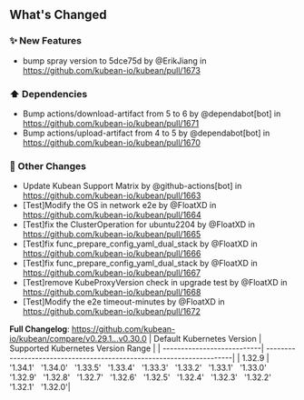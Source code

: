 <!-- Release notes generated using configuration in .github/release.yml at v0.30.0 -->

## What's Changed
### ✨ New Features
* bump spray version to 5dce75d by @ErikJiang in https://github.com/kubean-io/kubean/pull/1673
### ⬆️ Dependencies
* Bump actions/download-artifact from 5 to 6 by @dependabot[bot] in https://github.com/kubean-io/kubean/pull/1671
* Bump actions/upload-artifact from 4 to 5 by @dependabot[bot] in https://github.com/kubean-io/kubean/pull/1670
### 🔨 Other Changes
* Update Kubean Support Matrix by @github-actions[bot] in https://github.com/kubean-io/kubean/pull/1663
* [Test]Modify the OS in network e2e by @FloatXD in https://github.com/kubean-io/kubean/pull/1664
* [Test]fix the ClusterOperation for ubuntu2204 by @FloatXD in https://github.com/kubean-io/kubean/pull/1665
* [Test]fix func_prepare_config_yaml_dual_stack by @FloatXD in https://github.com/kubean-io/kubean/pull/1666
* [Test]fix func_prepare_config_yaml_dual_stack by @FloatXD in https://github.com/kubean-io/kubean/pull/1667
* [Test]remove KubeProxyVersion check  in upgrade test by @FloatXD in https://github.com/kubean-io/kubean/pull/1668
* [Test]Modify the e2e timeout-minutes by @FloatXD in https://github.com/kubean-io/kubean/pull/1672


**Full Changelog**: https://github.com/kubean-io/kubean/compare/v0.29.1...v0.30.0
| Default Kubernetes Version | Supported Kubernetes Version Range                                   |
| ---------------------------| ---------------------------------------------------------------------|
| 1.32.9                  |  '1.34.1' &nbsp; '1.34.0' &nbsp; '1.33.5' &nbsp; '1.33.4' &nbsp; '1.33.3' &nbsp; '1.33.2' &nbsp; '1.33.1' &nbsp; '1.33.0' &nbsp; '1.32.9' &nbsp; '1.32.8' &nbsp; '1.32.7' &nbsp; '1.32.6' &nbsp; '1.32.5' &nbsp; '1.32.4' &nbsp; '1.32.3' &nbsp; '1.32.2' &nbsp; '1.32.1' &nbsp; '1.32.0'|
